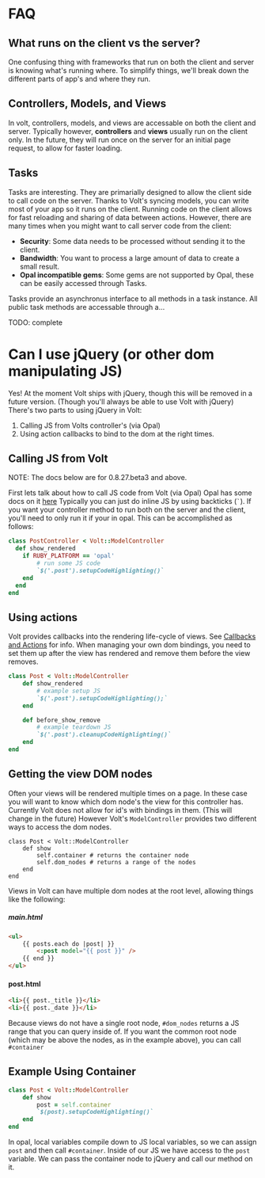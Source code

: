 # FAQ

## What runs on the client vs the server?

One confusing thing with frameworks that run on both the client and server is knowing what's running where.  To simplify things, we'll break down the different parts of app's and where they run.

## Controllers, Models, and Views

In volt, controllers, models, and views are accessable on both the client and server.  Typically however, **controllers** and **views** usually run on the client only.  In the future, they will run once on the server for an initial page request, to allow for faster loading.

## Tasks

Tasks are interesting.  They are primarially designed to allow the client side to call code on the server.  Thanks to Volt's syncing models, you can write most of your app so it runs on the client.  Running code on the client allows for fast reloading and sharing of data between actions.  However, there are many times when you might want to call server code from the client:

- **Security**: Some data needs to be processed without sending it to the client.
- **Bandwidth**: You want to process a large amount of data to create a small result.
- **Opal incompatible gems**: Some gems are not supported by Opal, these can be easily accessed through Tasks.

Tasks provide an asynchronus interface to all methods in a task instance.  All public task methods are accessable through a...

TODO: complete


# Can I use jQuery (or other dom manipulating JS)

Yes!  At the moment Volt ships with jQuery, though this will be removed in a future version.  (Though you'll always be able to use Volt with jQuery)  There's two parts to using jQuery in Volt:

1. Calling JS from Volts controller's (via Opal)
2. Using action callbacks to bind to the dom at the right times.

## Calling JS from Volt

NOTE: The docs below are for 0.8.27.beta3 and above.

First lets talk about how to call JS code from Volt (via Opal)  Opal has some docs on it [here](http://opalrb.org/docs/compiled_ruby/)  Typically you can just do inline JS by using backticks (``` ` ```).  If you want your controller method to run both on the server and the client, you'll need to only run it if your in opal.  This can be accomplished as follows:

```ruby
class PostController < Volt::ModelController
  def show_rendered
    if RUBY_PLATFORM == 'opal'
        # run some JS code
        `$('.post').setupCodeHighlighting()`
    end
  end
end
```

## Using actions

Volt provides callbacks into the rendering life-cycle of views.  See [Callbacks and Actions](callbacks_and_actions.html) for info.  When managing your own dom bindings, you need to set them up after the view has rendered and remove them before the view removes.

```ruby
class Post < Volt::ModelController
    def show_rendered
        # example setup JS
        `$('.post').setupCodeHighlighting();`
    end

    def before_show_remove
        # example teardown JS
        `$('.post').cleanupCodeHighlighting()`
    end
end
```

## Getting the view DOM nodes

Often your views will be rendered multiple times on a page.  In these case you will want to know which dom node's the view for this controller has.  Currently Volt does not allow for id's with bindings in them.  (This will change in the future)  However Volt's ```ModelController``` provides two different ways to access the dom nodes.

```
class Post < Volt::ModelController
    def show
        self.container # returns the container node
        self.dom_nodes # returns a range of the nodes
    end
end
```

Views in Volt can have multiple dom nodes at the root level, allowing things like the following:

##### main.html

```html
<ul>
    {{ posts.each do |post| }}
        <:post model="{{ post }}" />
    {{ end }}
</ul>
```

#### post.html

```html
<li>{{ post._title }}</li>
<li>{{ post._date }}</li>
```

Because views do not have a single root node, ```#dom_nodes``` returns a JS range that you can query inside of.  If you want the common root node (which may be above the nodes, as in the example above), you can call ```#container```

## Example Using Container

```ruby
class Post < Volt::ModelController
    def show
        post = self.container
        `$(post).setupCodeHighlighting()`
    end
end
```

In opal, local variables compile down to JS local variables, so we can assign ```post``` and then call ```#container```.  Inside of our JS we have access to the ```post``` variable.  We can pass the container node to jQuery and call our method on it.
